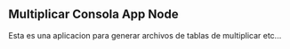 ## Multiplicar Consola App Node

Esta es una aplicacion para generar archivos de tablas de multiplicar
etc...